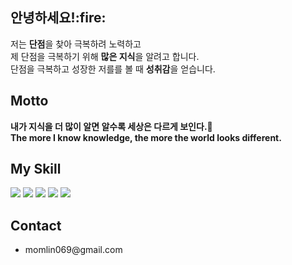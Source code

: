 <h2>안녕하세요!:fire:</h2>
   <p>
       저는 <b>단점</b>을 찾아 극복하려 노력하고<br>
       제 단점을 극복하기 위해 <b>많은 지식</b>을 알려고 합니다.<br>
       단점을 극복하고 성장한 저를를 볼 때 <b>성취감</b>을 얻습니다.
   </p>
   
<h2>Motto</h2>
   
   <b>내가 지식을 더 많이 알면 알수록 세상은 다르게 보인다.:brain:</b><br>
   <b>The more I know knowledge, the more the world looks different.</b> 
      

<h2>My Skill</h2>
   <div dislay:flex>
      <img src="https://img.shields.io/badge/html5-E34F26?style=for-the-badge&logo=html5&logoColor=white">    
      <img src="https://img.shields.io/badge/css-1572B6?style=for-the-badge&logo=css3&logoColor=white">
      <img src="https://img.shields.io/badge/javascript-F7DF1E?style=for-the-badge&logo=javascript&logoColor=black">
      <img src="https://img.shields.io/badge/React-61DAFB?style=for-the-badge&logo=React&logoColor=white">
      <img src="https://img.shields.io/badge/typescript-3178C6?style=for-the-badge&logo=typescript&logoColor=white"><br> 
   </div>

<h2>Contact</h2>
<ul>
 <li>momlin069@gmail.com</li>
</ul> 

